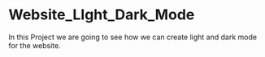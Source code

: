# Website_LIght_Dark_Mode
In this Project we are going to see how we can create light and dark mode for the website.
